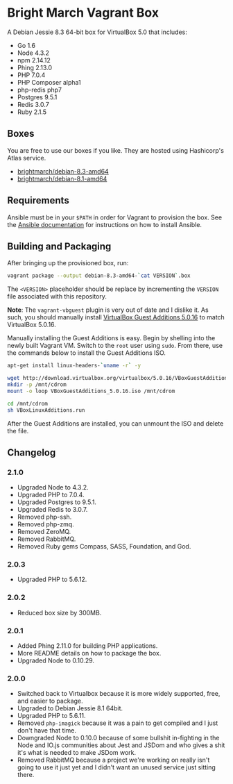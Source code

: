 # Bright March Vagrant Box
A Debian Jessie 8.3 64-bit box for VirtualBox 5.0 that includes:

* Go 1.6
* Node 4.3.2
* npm 2.14.12
* Phing 2.13.0
* PHP 7.0.4
* PHP Composer alpha1
* php-redis php7
* Postgres 9.5.1
* Redis 3.0.7
* Ruby 2.1.5

## Boxes
You are free to use our boxes if you like. They are hosted using Hashicorp's Atlas service.

* [brightmarch/debian-8.3-amd64](https://atlas.hashicorp.com/brightmarch/boxes/debian-8.3-amd64)
* [brightmarch/debian-8.1-amd64](https://atlas.hashicorp.com/brightmarch/boxes/debian-8.1-amd64)

## Requirements
Ansible must be in your `$PATH` in order for Vagrant to provision the box. See the [Ansible documentation](http://docs.ansible.com/intro_installation.html) for instructions on how to install Ansible.

## Building and Packaging
After bringing up the provisioned box, run:

```sh
vagrant package --output debian-8.3-amd64-`cat VERSION`.box
```

The `<VERSION>` placeholder should be replace by incrementing the `VERSION` file associated with this repository.

**Note**: The `vagrant-vbguest` plugin is very out of date and I dislike it. As such, you should manually install [VirtualBox Guest Additions 5.0.16](http://download.virtualbox.org/virtualbox/5.0.16/VBoxGuestAdditions_5.0.16.iso) to match VirtualBox 5.0.16.

Manually installing the Guest Additions is easy. Begin by shelling into the newly built Vagrant VM. Switch to the `root` user using `sudo`. From there, use the commands below to install the Guest Additions ISO.

```sh
apt-get install linux-headers-`uname -r` -y

wget http://download.virtualbox.org/virtualbox/5.0.16/VBoxGuestAdditions_5.0.16.iso
mkdir -p /mnt/cdrom
mount -o loop VBoxGuestAdditions_5.0.16.iso /mnt/cdrom

cd /mnt/cdrom
sh VBoxLinuxAdditions.run
```

After the Guest Additions are installed, you can unmount the ISO and delete the file.

## Changelog

### 2.1.0
* Upgraded Node to 4.3.2.
* Upgraded PHP to 7.0.4.
* Upgraded Postgres to 9.5.1.
* Upgraded Redis to 3.0.7.
* Removed php-ssh.
* Removed php-zmq.
* Removed ZeroMQ.
* Removed RabbitMQ.
* Removed Ruby gems Compass, SASS, Foundation, and God.

### 2.0.3
* Upgraded PHP to 5.6.12.

### 2.0.2
* Reduced box size by 300MB.

### 2.0.1
* Added Phing 2.11.0 for building PHP applications.
* More README details on how to package the box.
* Upgraded Node to 0.10.29.

### 2.0.0
* Switched back to Virtualbox because it is more widely supported, free, and easier to package.
* Upgraded to Debian Jessie 8.1 64bit.
* Upgraded PHP to 5.6.11.
* Removed `php-imagick` because it was a pain to get compiled and I just don't have that time.
* Downgraded Node to 0.10.0 because of some bullshit in-fighting in the Node and IO.js communities about Jest and JSDom and who gives a shit it's what is needed to make JSDom work. 
* Removed RabbitMQ because a project we're working on really isn't going to use it just yet and I didn't want an unused service just sitting there.
